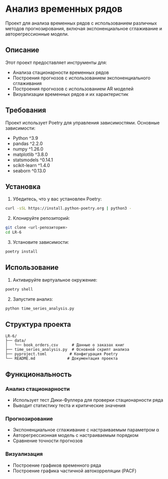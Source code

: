 # Анализ временных рядов

Проект для анализа временных рядов с использованием различных методов прогнозирования, включая экспоненциальное сглаживание и авторегрессионные модели.

## Описание

Этот проект предоставляет инструменты для:

- Анализа стационарности временных рядов
- Построения прогнозов с использованием экспоненциального сглаживания
- Построения прогнозов с использованием AR моделей
- Визуализации временных рядов и их характеристик

## Требования

Проект использует Poetry для управления зависимостями. Основные зависимости:

- Python ^3.9
- pandas ^2.2.0
- numpy ^1.26.0
- matplotlib ^3.8.0
- statsmodels ^0.14.1
- scikit-learn ^1.4.0
- seaborn ^0.13.0

## Установка

1. Убедитесь, что у вас установлен Poetry:

```bash
curl -sSL https://install.python-poetry.org | python3 -
```

2. Клонируйте репозиторий:

```bash
git clone <url-репозитория>
cd LR-6
```

3. Установите зависимости:

```bash
poetry install
```

## Использование

1. Активируйте виртуальное окружение:

```bash
poetry shell
```

2. Запустите анализ:

```bash
python time_series_analysis.py
```

## Структура проекта

```
LR-6/
├── data/
│   └── book_orders.csv      # Данные о заказах книг
├── time_series_analysis.py  # Основной скрипт анализа
├── pyproject.toml          # Конфигурация Poetry
└── README.md              # Документация проекта
```

## Функциональность

### Анализ стационарности

- Использует тест Дики-Фуллера для проверки стационарности ряда
- Выводит статистику теста и критические значения

### Прогнозирование

- Экспоненциальное сглаживание с настраиваемым параметром α
- Авторегрессионная модель с настраиваемым порядком
- Сравнение точности прогнозов

### Визуализация

- Построение графиков временного ряда
- Построение графика частичной автокорреляции (PACF)
